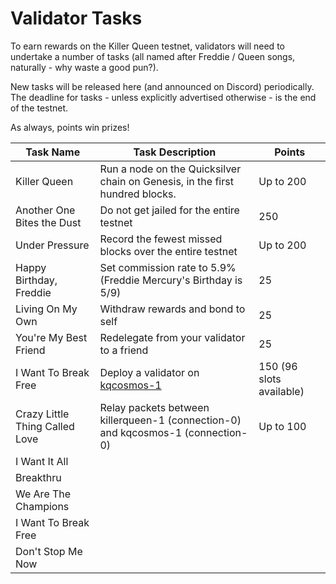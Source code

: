 # Validator Tasks

To earn rewards on the Killer Queen testnet, validators will need to undertake a number of tasks (all named after Freddie / Queen songs, naturally - why waste a good pun?).

New tasks will be released here (and announced on Discord) periodically. The deadline for tasks - unless explicitly advertised otherwise - is the end of the testnet.

As always, points win prizes!

| Task Name                      | Task Description                                                             | Points    |   
|--------------------------------|------------------------------------------------------------------------------|-----------|
| Killer Queen                   | Run a node on the Quicksilver chain on Genesis, in the first hundred blocks. | Up to 200 |   
| Another One Bites the Dust     | Do not get jailed for the entire testnet                                     | 250       |   
| Under Pressure                 | Record the fewest missed blocks over the entire testnet                      | Up to 200 |   
| Happy Birthday, Freddie        | Set commission rate to 5.9% (Freddie Mercury's Birthday is 5/9)              | 25        | 
| Living On My Own               | Withdraw rewards and bond to self                                            | 25        |   
| You're My Best Friend          | Redelegate from your validator to a friend                                   | 25        |    
| I Want To Break Free           | Deploy a validator on [kqcosmos-1](/kqcosmos-1/README.md)                    | 150 (96 slots available) |  
| Crazy Little Thing Called Love | Relay packets between killerqueen-1 (connection-0) and kqcosmos-1 (connection-0)                           | Up to 100 |   
| I Want It All                  |                                                                              |           |    
| Breakthru                      |                                                                              |           |   
| We Are The Champions           |                                                                              |           |   
| I Want To Break Free           |                                                                              |           |  
| Don't Stop Me Now              |                                                                              |           |   

